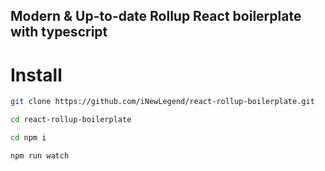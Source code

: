 ## Modern & Up-to-date Rollup React boilerplate with typescript
# Install

```bash
git clone https://github.com/iNewLegend/react-rollup-boilerplate.git
```

```bash
cd react-rollup-boilerplate
```

```bash
cd npm i
```

```bash
npm run watch
```
